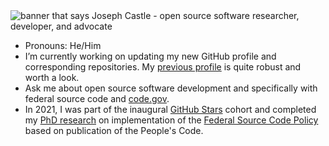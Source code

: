 <img src="#" alt="banner that says Joseph Castle - open source software researcher, developer, and advocate">

- Pronouns: He/Him
- I’m currently working on updating my new GitHub profile and corresponding repositories. My [previous profile](https://github.com/jcastle-zz) is quite robust and worth a look. 
- Ask me about open source software development and specifically with federal source code and [code.gov](https://code.gov/).
- In 2021, I was part of the inaugural [GitHub Stars](https://stars.github.com/) cohort and completed my [PhD research](https://github.com/jcastle-zz/dissertation_publishingOSS) on implementation of the [Federal Source Code Policy](https://obamawhitehouse.archives.gov/blog/2016/08/08/peoples-code) based on publication of the People's Code.
